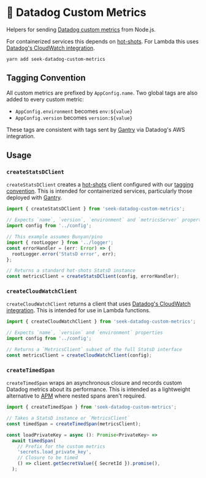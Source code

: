 # 🐶 Datadog Custom Metrics

Helpers for sending [Datadog custom metrics](https://docs.datadoghq.com/developers/metrics/custom_metrics/) from Node.js.

For containerized services this depends on [hot-shots](https://github.com/brightcove/hot-shots).
For Lambda this uses [Datadog's CloudWatch integration](https://docs.datadoghq.com/integrations/amazon_lambda/#using-cloudwatch-logs).

```shell
yarn add seek-datadog-custom-metrics
```

## Tagging Convention

All custom metrics are prefixed by `AppConfig.name`.
Two global tags are also added to every custom metric:

- `AppConfig.environment` becomes `env:${value}`
- `AppConfig.version` becomes `version:${value}`

These tags are consistent with tags sent by [Gantry](https://github.com/SEEK-Jobs/gantry) via Datadog's AWS integration.

## Usage

### `createStatsDClient`

`createStatsDClient` creates a [hot-shots](https://github.com/brightcove/hot-shots) client configured with our [tagging convention](#tagging-convention).
This is intended for containerized services, particularly those deployed with [Gantry](https://github.com/SEEK-Jobs/gantry).

```typescript
import { createStatsDClient } from 'seek-datadog-custom-metrics';

// Expects `name`, `version`, `environment` and `metricsServer` properties
import config from '../config';

// This example assumes Bunyan/pino
import { rootLogger } from '../logger';
const errorHandler = (err: Error) => {
  rootLogger.error('StatsD error', err);
};

// Returns a standard hot-shots StatsD instance
const metricsClient = createStatsDClient(config, errorHandler);
```

### `createCloudWatchClient`

`createCloudWatchClient` returns a client that uses [Datadog's CloudWatch integration](https://docs.datadoghq.com/integrations/amazon_lambda/#using-cloudwatch-logs).
This is intended for use in Lambda functions.

```typescript
import { createCloudWatchClient } from 'seek-datadog-custom-metrics';

// Expects `name`, `version` and `environment` properties
import config from '../config';

// Returns a `MetricsClient` subset of the full StatsD interface
const metricsClient = createCloudWatchClient(config);
```

### `createTimedSpan`

`createTimedSpan` wraps an asynchronous closure and records custom Datadog metrics about its performance.
This is intended as a lightweight alternative to [APM](https://www.datadoghq.com/apm/) where nested spans aren't required.

```typescript
import { createTimedSpan } from 'seek-datadog-custom-metrics';

// Takes a StatsD instance or `MetricsClient`
const timedSpan = createTimedSpan(metricsClient);

const loadPrivateKey = async (): Promise<PrivateKey> =>
  await timedSpan(
    // Prefix for the custom metrics
    'secrets.load_private_key',
    // Closure to be timed
    () => client.getSecretValue({ SecretId }).promise(),
  );
```
